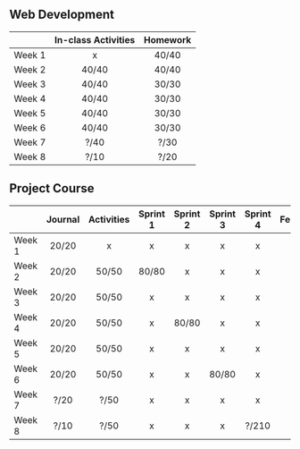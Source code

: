 ## Web Development
|    | In-class Activities | Homework |
|:---|:-------------------:|:--------:|
|Week 1| x                 |    40/40 |
|Week 2|     40/40         |    40/40 |
|Week 3| 	 40/40          |	30/30  |
|Week 4 |	 40/40          |	30/30  |
|Week 5 |	 40/40          |	30/30  |
|Week 6 |	 40/40          |	30/30  |
|Week 7 |	 ?/40          |	?/30  |
|Week 8 | 	 ?/10          |	?/20  |

## Project Course
|      | Journal |  Activities | Sprint 1 | Sprint 2 | Sprint 3 | Sprint 4 | Feedback |
|:---  |:-----:  |:--------:   |:--------:|:--------:|:--------:|:--------:|:---:     |
|Week 1| 20/20   |    x        |     x    |    x     |    x     |    x     |    x     |
|Week 2| 20/20   |    50/50    |    80/80 |        x |        x |    x     | x        |
|Week 3| 20/20    |	50/50       |x         |     x    |        x |        x |    x     |
|Week 4| 20/20    |	50/50       |x         |   80/80   |    x     |      x   |    x     |
|Week 5| 20/20    |	50/50       |x         |      x   |    x     |    x     |   x      |
|Week 6| 20/20    |	50/50       |x         |      x   |    80/80  |    x     |    x     |
|Week 7| ?/20    |	?/50       |x         |      x   |    x     |    x     |    x     |
|Week 8| ?/10    |	?/50       |x         |     x    |    x     |    ?/210 |    ?/50  |